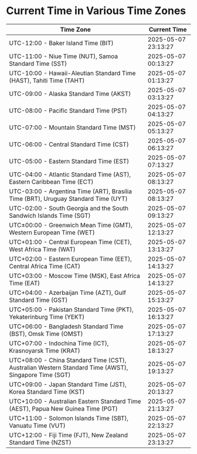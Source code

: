 # Current Time in Various Time Zones

| Time Zone | Current Time |
|-----------|--------------|
| UTC-12:00 - Baker Island Time (BIT) | 2025-05-07 23:13:27 |
| UTC-11:00 - Niue Time (NUT), Samoa Standard Time (SST) | 2025-05-07 00:13:27 |
| UTC-10:00 - Hawaii-Aleutian Standard Time (HAST), Tahiti Time (TAHT) | 2025-05-07 01:13:27 |
| UTC-09:00 - Alaska Standard Time (AKST) | 2025-05-07 03:13:27 |
| UTC-08:00 - Pacific Standard Time (PST) | 2025-05-07 04:13:27 |
| UTC-07:00 - Mountain Standard Time (MST) | 2025-05-07 05:13:27 |
| UTC-06:00 - Central Standard Time (CST) | 2025-05-07 06:13:27 |
| UTC-05:00 - Eastern Standard Time (EST) | 2025-05-07 07:13:27 |
| UTC-04:00 - Atlantic Standard Time (AST), Eastern Caribbean Time (ECT) | 2025-05-07 08:13:27 |
| UTC-03:00 - Argentina Time (ART), Brasília Time (BRT), Uruguay Standard Time (UYT) | 2025-05-07 08:13:27 |
| UTC-02:00 - South Georgia and the South Sandwich Islands Time (SGT) | 2025-05-07 09:13:27 |
| UTC±00:00 - Greenwich Mean Time (GMT), Western European Time (WET) | 2025-05-07 12:13:27 |
| UTC+01:00 - Central European Time (CET), West Africa Time (WAT) | 2025-05-07 13:13:27 |
| UTC+02:00 - Eastern European Time (EET), Central Africa Time (CAT) | 2025-05-07 14:13:27 |
| UTC+03:00 - Moscow Time (MSK), East Africa Time (EAT) | 2025-05-07 14:13:27 |
| UTC+04:00 - Azerbaijan Time (AZT), Gulf Standard Time (GST) | 2025-05-07 15:13:27 |
| UTC+05:00 - Pakistan Standard Time (PKT), Yekaterinburg Time (YEKT) | 2025-05-07 16:13:27 |
| UTC+06:00 - Bangladesh Standard Time (BST), Omsk Time (OMST) | 2025-05-07 17:13:27 |
| UTC+07:00 - Indochina Time (ICT), Krasnoyarsk Time (KRAT) | 2025-05-07 18:13:27 |
| UTC+08:00 - China Standard Time (CST), Australian Western Standard Time (AWST), Singapore Time (SGT) | 2025-05-07 19:13:27 |
| UTC+09:00 - Japan Standard Time (JST), Korea Standard Time (KST) | 2025-05-07 20:13:27 |
| UTC+10:00 - Australian Eastern Standard Time (AEST), Papua New Guinea Time (PGT) | 2025-05-07 21:13:27 |
| UTC+11:00 - Solomon Islands Time (SBT), Vanuatu Time (VUT) | 2025-05-07 22:13:27 |
| UTC+12:00 - Fiji Time (FJT), New Zealand Standard Time (NZST) | 2025-05-07 23:13:27 |
